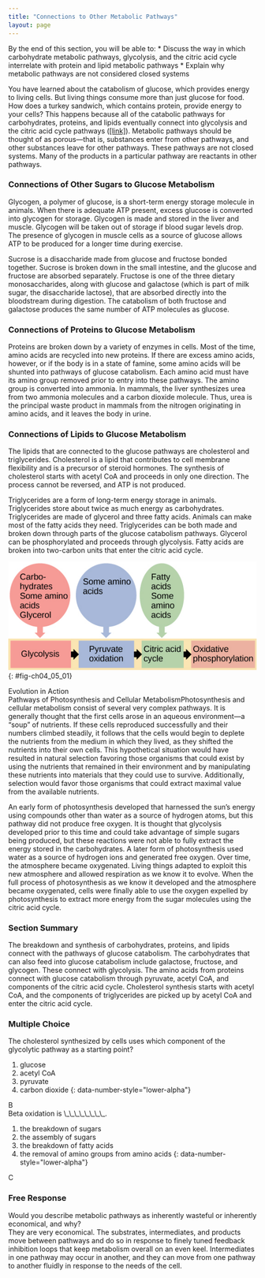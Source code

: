 ```yaml
---
title: "Connections to Other Metabolic Pathways"
layout: page
---
```



<div data-type="abstract" markdown="1">
By the end of this section, you will be able to:
* Discuss the way in which carbohydrate metabolic pathways, glycolysis, and the citric acid cycle interrelate with protein and lipid metabolic pathways
* Explain why metabolic pathways are not considered closed systems

</div>

You have learned about the catabolism of glucose, which provides energy to living cells. But living things consume more than just glucose for food. How does a turkey sandwich, which contains protein, provide energy to your cells? This happens because all of the catabolic pathways for carbohydrates, proteins, and lipids eventually connect into glycolysis and the citric acid cycle pathways ([\[link\]](#fig-ch04_05_01)). Metabolic pathways should be thought of as porous—that is, substances enter from other pathways, and other substances leave for other pathways. These pathways are not closed systems. Many of the products in a particular pathway are reactants in other pathways.

### Connections of Other Sugars to Glucose Metabolism

Glycogen, a polymer of glucose, is a short-term energy storage molecule in animals. When there is adequate ATP present, excess glucose is converted into glycogen for storage. Glycogen is made and stored in the liver and muscle. Glycogen will be taken out of storage if blood sugar levels drop. The presence of glycogen in muscle cells as a source of glucose allows ATP to be produced for a longer time during exercise.

Sucrose is a disaccharide made from glucose and fructose bonded together. Sucrose is broken down in the small intestine, and the glucose and fructose are absorbed separately. Fructose is one of the three dietary monosaccharides, along with glucose and galactose (which is part of milk sugar, the disaccharide lactose), that are absorbed directly into the bloodstream during digestion. The catabolism of both fructose and galactose produces the same number of ATP molecules as glucose.

### Connections of Proteins to Glucose Metabolism

Proteins are broken down by a variety of enzymes in cells. Most of the time, amino acids are recycled into new proteins. If there are excess amino acids, however, or if the body is in a state of famine, some amino acids will be shunted into pathways of glucose catabolism. Each amino acid must have its amino group removed prior to entry into these pathways. The amino group is converted into ammonia. In mammals, the liver synthesizes urea from two ammonia molecules and a carbon dioxide molecule. Thus, urea is the principal waste product in mammals from the nitrogen originating in amino acids, and it leaves the body in urine.

### Connections of Lipids to Glucose Metabolism

The lipids that are connected to the glucose pathways are cholesterol and triglycerides. Cholesterol is a lipid that contributes to cell membrane flexibility and is a precursor of steroid hormones. The synthesis of cholesterol starts with acetyl CoA and proceeds in only one direction. The process cannot be reversed, and ATP is not produced.

Triglycerides are a form of long-term energy storage in animals. Triglycerides store about twice as much energy as carbohydrates. Triglycerides are made of glycerol and three fatty acids. Animals can make most of the fatty acids they need. Triglycerides can be both made and broken down through parts of the glucose catabolism pathways. Glycerol can be phosphorylated and proceeds through glycolysis. Fatty acids are broken into two-carbon units that enter the citric acid cycle.

 ![This illustration shows that glycogen, fats, and proteins can be catabolized via aerobic respiration. Glycogen is broken down into glucose, which feeds into glycolysis. Fats are broken down into glycerol, which is processed by glycolysis, and fatty acids, which are converted into acetyl CoA. Proteins are broken down into amino acids, which are processed at various stages of aerobic respiration, including glycolysis, acetyl CoA formation, and the citric acid cycle.](../resources/Figure_04_05_01.jpg "Glycogen from the liver and muscles, together with fats, can feed into the catabolic pathways for carbohydrates.&#10;"){: #fig-ch04_05_01}

<div data-type="note" data-has-label="true" class="evolution non-majors" data-label="" markdown="1">
<div data-type="title">
Evolution in Action
</div>
<span data-type="title">Pathways of Photosynthesis and Cellular Metabolism</span>Photosynthesis and cellular metabolism consist of several very complex pathways. It is generally thought that the first cells arose in an aqueous environment—a “soup” of nutrients. If these cells reproduced successfully and their numbers climbed steadily, it follows that the cells would begin to deplete the nutrients from the medium in which they lived, as they shifted the nutrients into their own cells. This hypothetical situation would have resulted in natural selection favoring those organisms that could exist by using the nutrients that remained in their environment and by manipulating these nutrients into materials that they could use to survive. Additionally, selection would favor those organisms that could extract maximal value from the available nutrients.

An early form of photosynthesis developed that harnessed the sun’s energy using compounds other than water as a source of hydrogen atoms, but this pathway did not produce free oxygen. It is thought that glycolysis developed prior to this time and could take advantage of simple sugars being produced, but these reactions were not able to fully extract the energy stored in the carbohydrates. A later form of photosynthesis used water as a source of hydrogen ions and generated free oxygen. Over time, the atmosphere became oxygenated. Living things adapted to exploit this new atmosphere and allowed respiration as we know it to evolve. When the full process of photosynthesis as we know it developed and the atmosphere became oxygenated, cells were finally able to use the oxygen expelled by photosynthesis to extract more energy from the sugar molecules using the citric acid cycle.

</div>

### Section Summary

The breakdown and synthesis of carbohydrates, proteins, and lipids connect with the pathways of glucose catabolism. The carbohydrates that can also feed into glucose catabolism include galactose, fructose, and glycogen. These connect with glycolysis. The amino acids from proteins connect with glucose catabolism through pyruvate, acetyl CoA, and components of the citric acid cycle. Cholesterol synthesis starts with acetyl CoA, and the components of triglycerides are picked up by acetyl CoA and enter the citric acid cycle.

### Multiple Choice

<div data-type="exercise">
<div data-type="problem" markdown="1">
The cholesterol synthesized by cells uses which component of the glycolytic pathway as a starting point?

1.  glucose
2.  acetyl CoA
3.  pyruvate
4.  carbon dioxide
{: data-number-style="lower-alpha"}

</div>
<div data-type="solution" markdown="1">
B

</div>
</div>

<div data-type="exercise">
<div data-type="problem" markdown="1">
Beta oxidation is \_\_\_\_\_\_\_\_.

1.  the breakdown of sugars
2.  the assembly of sugars
3.  the breakdown of fatty acids
4.  the removal of amino groups from amino acids
{: data-number-style="lower-alpha"}

</div>
<div data-type="solution" markdown="1">
C

</div>
</div>

### Free Response

<div data-type="exercise">
<div data-type="problem" markdown="1">
Would you describe metabolic pathways as inherently wasteful or inherently economical, and why?

</div>
<div data-type="solution" markdown="1">
They are very economical. The substrates, intermediates, and products move between pathways and do so in response to finely tuned feedback inhibition loops that keep metabolism overall on an even keel. Intermediates in one pathway may occur in another, and they can move from one pathway to another fluidly in response to the needs of the cell.

</div>
</div>


